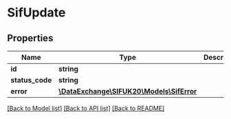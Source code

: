 # SifUpdate

## Properties
Name | Type | Description | Notes
------------ | ------------- | ------------- | -------------
**id** | **string** |  | [optional] 
**status_code** | **string** |  | [optional] 
**error** | [**\DataExchange\SIFUK20\Models\SifError**](SifError.md) |  | [optional] 

[[Back to Model list]](../README.md#documentation-for-models) [[Back to API list]](../README.md#documentation-for-api-endpoints) [[Back to README]](../README.md)


